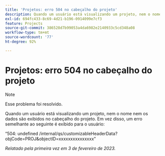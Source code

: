 ```yaml
---
title: 'Projetos: erro 504 no cabeçalho do projeto'
description: Quando um usuário está visualizando um projeto, nem o nome nem os dados são exibidos no cabeçalho do projeto. Em vez disso, o usuário vê um erro.
exl-id: 694fc433-8c69-4d21-b196-0914099e7cf3
feature: Projects
source-git-commit: 386528d7b99053a4da6982e2140933c5cd348a08
workflow-type: tm+mt
source-wordcount: '77'
ht-degree: 92%

---
```


# Projetos: erro 504 no cabeçalho do projeto

>[!NOTE]
>
>Esse problema foi resolvido.

Quando um usuário está visualizando um projeto, nem o nome nem os dados são exibidos no cabeçalho do projeto. Em vez disso, um erro semelhante ao seguinte é exibido para o usuário:

“504: undefined /internal/qs/customizableHeaderData?objCode=PROJ&amp;objectID=xxxxxxxxxxxxxxx”

_Relatado pela primeira vez em 3 de fevereiro de 2023._
